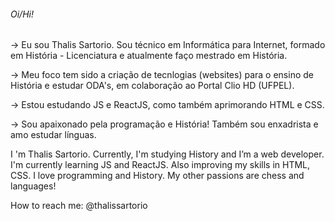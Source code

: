 ###### Oi/Hi!

→ Eu sou Thalis Sartorio. Sou técnico em Informática para Internet, formado em  História - Licenciatura e atualmente faço mestrado em História.

→ Meu foco tem sido a criação de tecnlogias (websites) para o ensino de História e estudar ODA's, em colaboração ao Portal Clio HD (UFPEL).

→ Estou estudando JS e ReactJS, como também aprimorando HTML e CSS.

→ Sou apaixonado pela programação e História! Também sou enxadrista e amo estudar línguas.


I 'm Thalis Sartorio. Currently, I'm studying History and I’m a web developer. 
I'm currently learning JS and ReactJS. Also improving my skills in HTML, CSS.
I love programming and History. My other passions are chess and languages!

How to reach me: @thalissartorio
